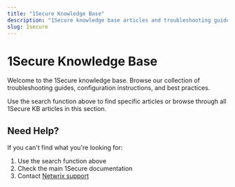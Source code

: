 ```yaml
---
title: "1Secure Knowledge Base"
description: "1Secure knowledge base articles and troubleshooting guides"
slug: 1secure
---
```


# 1Secure Knowledge Base

Welcome to the 1Secure knowledge base. Browse our collection of troubleshooting guides, configuration instructions, and best practices.

Use the search function above to find specific articles or browse through all 1Secure KB articles in this section.

## Need Help?

If you can't find what you're looking for:
1. Use the search function above
2. Check the main 1Secure documentation
3. Contact [Netwrix support](https://www.netwrix.com/support.html)
